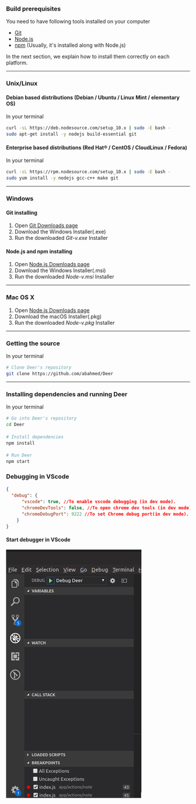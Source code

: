 ### Build prerequisites

You need to have following tools installed on your computer
+ [Git](https://git-scm.com)
+ [Node.js](https://nodejs.org/en/download/)
+ [npm](https://www.npmjs.com/) (Usually, it's installed along with Node.js)

In the next section, we explain how to install them correctly on each platform.

***

### Unix/Linux

#### Debian based distributions (Debian / Ubuntu / Linux Mint / elementary OS)
In your terminal
``` bash
curl -sL https://deb.nodesource.com/setup_10.x | sudo -E bash -
sudo apt-get install -y nodejs build-essential git
```

#### Enterprise based distributions (Red Hat® / CentOS / CloudLinux / Fedora)
In your terminal
``` bash
curl -sL https://rpm.nodesource.com/setup_10.x | sudo -E bash -
sudo yum install -y nodejs gcc-c++ make git
```

***

### Windows
#### Git installing
1. Open [Git Downloads page](https://git-scm.com/downloads)
2. Download the Windows Installer(.exe)
3. Run the downloaded _Git-v.exe_ Installer

#### Node.js and npm installing
1. Open [Node.js Downloads page](https://nodejs.org/en/download/)
2. Download the Windows Installer(.msi)
3. Run the downloaded _Node-v.msi_ Installer

***

### Mac OS X
1. Open [Node.js Downloads page](https://nodejs.org/en/download/)
2. Download the macOS Installer(.pkg)
3. Run the downloaded _Node-v.pkg_ Installer

***

### Getting the source
In your terminal
``` bash
# Clone Deer's repository
git clone https://github.com/abahmed/Deer
```

***

### Installing dependencies and running Deer
In your terminal
``` bash
# Go into Deer's repository
cd Deer

# Install dependencies
npm install

# Run Deer
npm start
```

### Debugging in VScode
``` json
{
  "debug": {
      "vscode": true, //To enable vscode debugging (in dev mode).
      "chromeDevTools": false, //To open chrome dev tools (in dev mode).
      "chromeDebugPort": 9222 //To set Chrome debug port(in dev mode).
    }
}
```
#### Start debugger in VScode
![Drag Racing](./images/vscode-debug-window.png)
